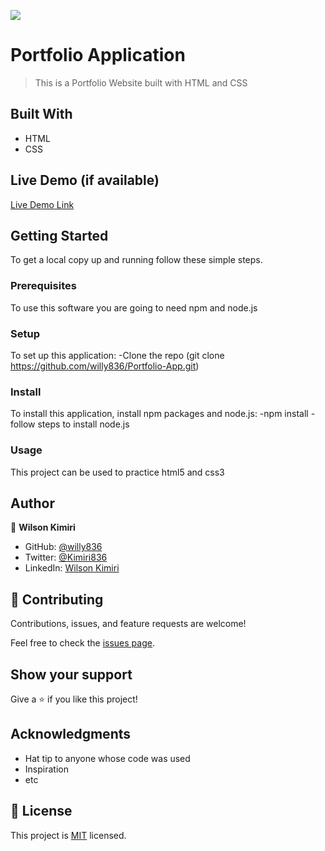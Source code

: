 ![](https://img.shields.io/badge/Microverse-blueviolet)

# Portfolio Application

> This is a Portfolio Website built with HTML and CSS


## Built With

- HTML
- CSS

## Live Demo (if available)

[Live Demo Link](https://willy836.github.io/)


## Getting Started
To get a local copy up and running follow these simple steps.

### Prerequisites
To use this software you are going to need npm and node.js


### Setup
To set up this application:
    -Clone the repo (git clone https://github.com/willy836/Portfolio-App.git)
    

### Install
To install this application, install npm packages and node.js:
    -npm install
    -follow steps to install node.js

### Usage
This project can be used to practice html5 and css3

## Author

👤 **Wilson Kimiri**

- GitHub: [@willy836](https://github.com/willy836)
- Twitter: [@Kimiri836](https://twitter.com/Kimiri836)
- LinkedIn: [Wilson Kimiri](https://www.linkedin.com/in/wilson-kimiri-420396235/)


## 🤝 Contributing

Contributions, issues, and feature requests are welcome!

Feel free to check the [issues page](https://github.com/willy836/Portfolio-App/issues).

## Show your support

Give a ⭐️ if you like this project!

## Acknowledgments

- Hat tip to anyone whose code was used
- Inspiration
- etc

## 📝 License

This project is [MIT](./LICENSE) licensed.
